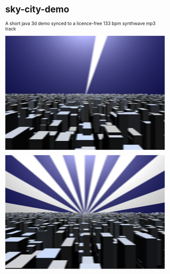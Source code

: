 # sky-city-demo
A short java 3d demo synced to a licence-free 133 bpm synthwave mp3 track

![alt text](https://github.com/conradplake/sky-city-demo/blob/a7ea4e248d68945a2b6126ffba11831d38970b40/Screenshot1.png "Screenshot1")

![alt text](https://github.com/conradplake/sky-city-demo/blob/4b246bbc96a1b6d0eb704ba099ca720228a3b821/Screenshot2.png "Screenshot2")
